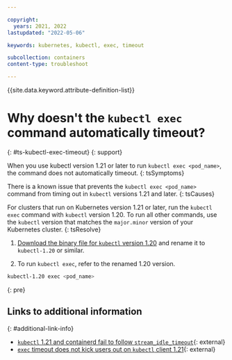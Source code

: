 ```yaml
---

copyright:
  years: 2021, 2022
lastupdated: "2022-05-06"

keywords: kubernetes, kubectl, exec, timeout

subcollection: containers
content-type: troubleshoot

---
```


{{site.data.keyword.attribute-definition-list}}


# Why doesn't the `kubectl exec` command automatically timeout?
{: #ts-kubectl-exec-timeout}
{: support}

When you use kubectl version 1.21 or later to run `kubectl exec <pod_name>`, the command does not automatically timeout. 
{: tsSymptoms}

There is a known issue that prevents the `kubectl exec <pod_name>` command from timing out in `kubectl` versions 1.21 and later.
{: tsCauses}

For clusters that run on Kubernetes version 1.21 or later, run the `kubectl exec` command with `kubectl` version 1.20. To run all other commands, use the `kubectl` version that matches the `major.minor` version of your Kubernetes cluster. 
{: tsResolve}

1. [Download the binary file for `kubectl` version 1.20](/docs/containers?topic=containers-cs_cli_install#kubectl) and rename it to `kubectl-1.20` or similar.

2. To run `kubectl exec`, refer to the renamed 1.20 version.

```sh
kubectl-1.20 exec <pod_name>
```
{: pre}

## Links to additional information
{: #additional-link-info}

- [`kubectl` 1.21 and containerd fail to follow `stream_idle_timeout`](https://github.com/containerd/containerd/issues/5563){: external}
- [`exec` timeout does not kick users out on `kubectl` client 1.21](https://github.com/kubernetes/kubernetes/issues/102569){: external}

